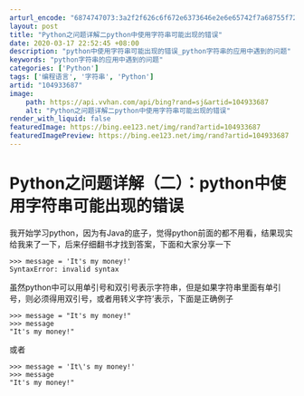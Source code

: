 ```yaml
---
arturl_encode: "6874747073:3a2f2f626c6f672e6373646e2e6e65742f7a68755f7275692f:61727469636c652f64657461696c732f313034393333363837"
layout: post
title: "Python之问题详解二python中使用字符串可能出现的错误"
date: 2020-03-17 22:52:45 +08:00
description: "python中使用字符串可能出现的错误_python字符串的应用中遇到的问题"
keywords: "python字符串的应用中遇到的问题"
categories: ['Python']
tags: ['编程语言', '字符串', 'Python']
artid: "104933687"
image:
    path: https://api.vvhan.com/api/bing?rand=sj&artid=104933687
    alt: "Python之问题详解二python中使用字符串可能出现的错误"
render_with_liquid: false
featuredImage: https://bing.ee123.net/img/rand?artid=104933687
featuredImagePreview: https://bing.ee123.net/img/rand?artid=104933687
---
```


# Python之问题详解（二）：python中使用字符串可能出现的错误

我开始学习python，因为有Java的底子，觉得python前面的都不用看，结果现实给我来了一下，后来仔细翻书才找到答案，下面和大家分享一下

```
>>> message = 'It's my money!'
SyntaxError: invalid syntax

```

虽然python中可以用单引号和双引号表示字符串，但是如果字符串里面有单引号，则必须得用双引号，或者用转义字符’表示，下面是正确例子

```
>>> message = "It's my money!"
>>> message
"It's my money!"

```

或者

```
>>> message = 'It\'s my money!'
>>> message
"It's my money!"

```